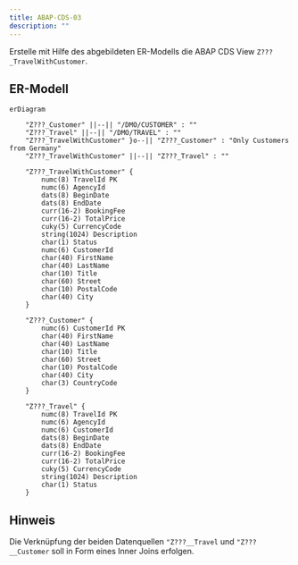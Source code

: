 ```yaml
---
title: ABAP-CDS-03
description: ""
---
```


Erstelle mit Hilfe des abgebildeten ER-Modells die ABAP CDS View `Z???_TravelWithCustomer`.

## ER-Modell

```mermaid
erDiagram

    "Z???_Customer" ||--|| "/DMO/CUSTOMER" : ""
    "Z???_Travel" ||--|| "/DMO/TRAVEL" : ""
    "Z???_TravelWithCustomer" }o--|| "Z???_Customer" : "Only Customers from Germany"
    "Z???_TravelWithCustomer" ||--|| "Z???_Travel" : ""

    "Z???_TravelWithCustomer" {
        numc(8) TravelId PK
        numc(6) AgencyId
        dats(8) BeginDate
        dats(8) EndDate
        curr(16-2) BookingFee
        curr(16-2) TotalPrice
        cuky(5) CurrencyCode
        string(1024) Description
        char(1) Status
        numc(6) CustomerId
        char(40) FirstName
        char(40) LastName
        char(10) Title
        char(60) Street
        char(10) PostalCode
        char(40) City
    }

    "Z???_Customer" {
        numc(6) CustomerId PK
        char(40) FirstName
        char(40) LastName
        char(10) Title
        char(60) Street
        char(10) PostalCode
        char(40) City
        char(3) CountryCode
    }

    "Z???_Travel" {
        numc(8) TravelId PK
        numc(6) AgencyId
        numc(6) CustomerId
        dats(8) BeginDate
        dats(8) EndDate
        curr(16-2) BookingFee
        curr(16-2) TotalPrice
        cuky(5) CurrencyCode
        string(1024) Description
        char(1) Status
    }
```

## Hinweis

Die Verknüpfung der beiden Datenquellen `"Z???__Travel` und `"Z???__Customer` soll in Form eines Inner Joins erfolgen.

